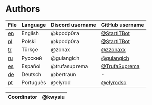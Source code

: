 # Authors

| File      | Language  | Discord username | GitHub username                                  |
|-----------|-----------|------------------|--------------------------------------------------|
| [en](/en) | English   | @kpodp0ra        | [@StartITBot](https://github.com/StartITBot)     |
| [pl](/pl) | Polski    | @kpodp0ra        | [@StartITBot](https://github.com/StartITBot)     |
| [tr](/tr) | Türkçe    | @zonax           | [@zzonaxx](https://github.com/zzonaxx)           |
| [ru](/ru) | Русский   | @gulangich       | [@gulangich](https://github.com/gulangich)       |
| [es](/es) | Español   | @trufasuprema    | [@TrufaSuprema](https://github.com/TrufaSuprema) |
| [de](/de) | Deutsch   | @bertraun        | -                                                |
| [pt](/pt) | Português | @elyrod          | [@elyrodso](https://github.com/elyrodso)         |



| Coordinator | @kwysiu |
|-------------|---------|
